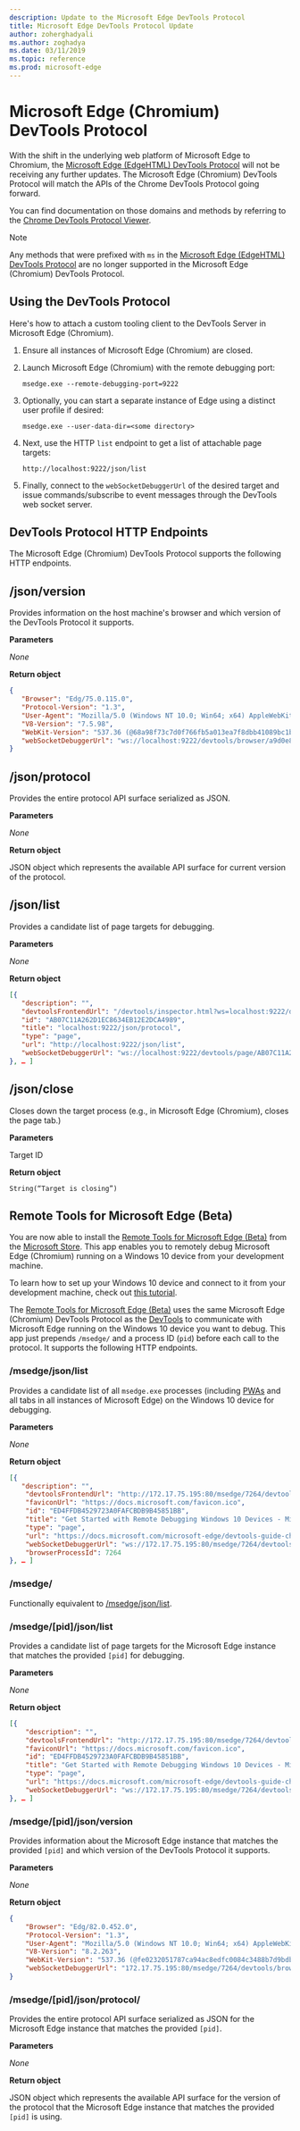```yaml
---
description: Update to the Microsoft Edge DevTools Protocol
title: Microsoft Edge DevTools Protocol Update
author: zoherghadyali
ms.author: zoghadya
ms.date: 03/11/2019
ms.topic: reference
ms.prod: microsoft-edge
---
```


# Microsoft Edge (Chromium) DevTools Protocol

With the shift in the underlying web platform of Microsoft Edge to Chromium, the [Microsoft Edge (EdgeHTML) DevTools Protocol](./devtools-protocol/index.md) will not be receiving any further updates. The Microsoft Edge (Chromium) DevTools Protocol will match the APIs of the Chrome DevTools Protocol going forward. 

You can find documentation on those domains and methods by referring to the [Chrome DevTools Protocol Viewer](https://chromedevtools.github.io/devtools-protocol/tot/).

> [!NOTE]
> Any methods that were prefixed with `ms` in the [Microsoft Edge (EdgeHTML) DevTools Protocol](./devtools-protocol/index.md) are no longer supported in the Microsoft Edge (Chromium) DevTools Protocol.

## Using the DevTools Protocol

Here's how to attach a custom tooling client to the DevTools Server in Microsoft Edge (Chromium).

1. Ensure all instances of Microsoft Edge (Chromium) are closed.

2. Launch Microsoft Edge (Chromium) with the remote debugging port:

    ```
    msedge.exe --remote-debugging-port=9222
    ```

3. Optionally, you can start a separate instance of Edge using a distinct user profile if desired:

    ```
    msedge.exe --user-data-dir=<some directory>
    ```

4. Next, use the HTTP `list` endpoint to get a list of attachable page targets:

    ```
    http://localhost:9222/json/list
    ```

5. Finally, connect to the `webSocketDebuggerUrl` of the desired target and issue commands/subscribe to event messages through the DevTools web socket server.

## DevTools Protocol HTTP Endpoints

The Microsoft Edge (Chromium) DevTools Protocol supports the following HTTP endpoints.

## /json/version
Provides information on the host machine's browser and which version of the DevTools Protocol it supports.

**Parameters**

*None*

**Return object**

```json
{
   "Browser": "Edg/75.0.115.0",
   "Protocol-Version": "1.3",
   "User-Agent": "Mozilla/5.0 (Windows NT 10.0; Win64; x64) AppleWebKit/537.36 (KHTML, like Gecko) Chrome/75.0.3739.0 Safari/537.36 Edg/75.0.115.0",
   "V8-Version": "7.5.98",
   "WebKit-Version": "537.36 (@68a98f73c7d0f766fb5a013ea7f8dbb41089bc1b)",
   "webSocketDebuggerUrl": "ws://localhost:9222/devtools/browser/a9d0e8cf-476a-4a89-bba9-0fc27ce691cd"
}
```

## /json/protocol

Provides the entire protocol API surface serialized as JSON.

**Parameters**

*None*

**Return object**

JSON object which represents the available API surface for current version of the protocol.

## /json/list

Provides a candidate list of page targets for debugging.

**Parameters**

*None*

**Return object**

```json
[{
   "description": "",
   "devtoolsFrontendUrl": "/devtools/inspector.html?ws=localhost:9222/devtools/page/AB07C11A262D1EC8634EB12E2DCA4989",
   "id": "AB07C11A262D1EC8634EB12E2DCA4989",
   "title": "localhost:9222/json/protocol",
   "type": "page",
   "url": "http://localhost:9222/json/list",
   "webSocketDebuggerUrl": "ws://localhost:9222/devtools/page/AB07C11A262D1EC8634EB12E2DCA4989"
}, … ]
```

## /json/close

Closes down the target process (e.g., in Microsoft Edge (Chromium), closes the page tab.)

**Parameters**

Target ID 

**Return object**

```
String(“Target is closing”)
```

## Remote Tools for Microsoft Edge (Beta)

You are now able to install the [Remote Tools for Microsoft Edge (Beta)](https://www.microsoft.com/store/apps/9P6CMFV44ZLT) from the [Microsoft Store](https://www.microsoft.com/store/apps/windows). This app enables you to remotely debug Microsoft Edge (Chromium) running on a Windows 10 device from your development machine.

To learn how to set up your Windows 10 device and connect to it from your development machine, check out [this tutorial](./devtools-guide-chromium/remote-debugging/windows.md).

The [Remote Tools for Microsoft Edge (Beta)](https://www.microsoft.com/store/apps/9P6CMFV44ZLT) uses the same Microsoft Edge (Chromium) DevTools Protocol as the [DevTools](./devtools-guide-chromium.md) to communicate with Microsoft Edge running on the Windows 10 device you want to debug. This app just prepends `/msedge/` and a process ID (`pid`) before each call to the protocol. It supports the following HTTP endpoints.

### /msedge/json/list

Provides a candidate list of all `msedge.exe` processes (including [PWAs](./progressive-web-apps-chromium/index.md) and all tabs in all instances of Microsoft Edge) on the Windows 10 device for debugging.

**Parameters**

*None*

**Return object**

```json
[{
   "description": "",
    "devtoolsFrontendUrl": "http://172.17.75.195:80/msedge/7264/devtools/inspector.html?ws=172.17.75.195:80/msedge/7264/devtools/page/ED4FFDB4529723A0FAFCBDB9B45851BB",
    "faviconUrl": "https://docs.microsoft.com/favicon.ico",
    "id": "ED4FFDB4529723A0FAFCBDB9B45851BB",
    "title": "Get Started with Remote Debugging Windows 10 Devices - Microsoft Edge Development | Microsoft Docs",
    "type": "page",
    "url": "https://docs.microsoft.com/microsoft-edge/devtools-guide-chromium/remote-debugging/windows",
    "webSocketDebuggerUrl": "ws://172.17.75.195:80/msedge/7264/devtools/page/ED4FFDB4529723A0FAFCBDB9B45851BB",
    "browserProcessId": 7264
}, … ]
```

### /msedge/

Functionally equivalent to [/msedge/json/list](#msedgejsonlist). 

### /msedge/[pid]/json/list

Provides a candidate list of page targets for the Microsoft Edge instance that matches the provided `[pid]` for debugging.

**Parameters**

*None*

**Return object**

```json
[{
    "description": "",
    "devtoolsFrontendUrl": "http://172.17.75.195:80/msedge/7264/devtools/inspector.html?ws=172.17.75.195:80/msedge/7264/devtools/page/ED4FFDB4529723A0FAFCBDB9B45851BB",
    "faviconUrl": "https://docs.microsoft.com/favicon.ico",
    "id": "ED4FFDB4529723A0FAFCBDB9B45851BB",
    "title": "Get Started with Remote Debugging Windows 10 Devices - Microsoft Edge Development | Microsoft Docs",
    "type": "page",
    "url": "https://docs.microsoft.com/microsoft-edge/devtools-guide-chromium/remote-debugging/windows",
    "webSocketDebuggerUrl": "ws://172.17.75.195:80/msedge/7264/devtools/page/ED4FFDB4529723A0FAFCBDB9B45851BB"
}, … ]
```

### /msedge/[pid]/json/version

Provides information about the Microsoft Edge instance that matches the provided `[pid]` and which version of the DevTools Protocol it supports.

**Parameters**

*None*

**Return object**

```json
{
    "Browser": "Edg/82.0.452.0",
    "Protocol-Version": "1.3",
    "User-Agent": "Mozilla/5.0 (Windows NT 10.0; Win64; x64) AppleWebKit/537.36 (KHTML, like Gecko) Chrome/82.0.4080.0 Safari/537.36 Edg/82.0.452.0",
    "V8-Version": "8.2.263",
    "WebKit-Version": "537.36 (@fe0232051787ca94ac8edfc0084c3488b7d9bdb2)",
    "webSocketDebuggerUrl": "172.17.75.195:80/msedge/7264/devtools/browser/7a67c8c4-138b-48e3-bfe0-cb7af34d559a"
}
```

### /msedge/[pid]/json/protocol/

Provides the entire protocol API surface serialized as JSON for the Microsoft Edge instance that matches the provided `[pid]`.

**Parameters**

*None*

**Return object**

JSON object which represents the available API surface for the version of the protocol that the Microsoft Edge instance that matches the provided `[pid]` is using.
